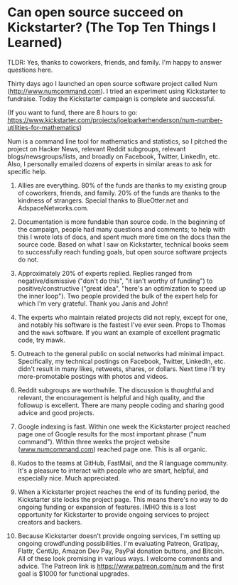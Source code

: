 # Can open source succeed on Kickstarter? (The Top Ten Things I Learned)

TLDR: Yes, thanks to coworkers, friends, and family. I'm happy to answer questions here.

Thirty days ago I launched an open source software project called Num (http://www.numcommand.com). I tried an experiment using Kickstarter to fundraise. Today the Kickstarter campaign is complete and successful.

(If you want to fund, there are 8 hours to go: https://www.kickstarter.com/projects/joelparkerhenderson/num-number-utilities-for-mathematics)

Num is a command line tool for mathematics and statistics, so I pitched the project on Hacker News, relevant Reddit subgroups, relevant blogs/newsgroups/lists, and broadly on Facebook, Twitter, LinkedIn, etc. Also, I personally emailed dozens of experts in similar areas to ask for specific help.

1. Allies are everything. 80% of the funds are thanks to my existing group of coworkers, friends, and family. 20% of the funds are thanks to the kindness of strangers. Special thanks to BlueOtter.net and AdspaceNetworks.com.

2. Documentation is more fundable than source code. In the beginning of the campaign, people had many questions and comments; to help with this I wrote lots of docs, and spent much more time on the docs than the source code. Based on what I saw on Kickstarter, technical books seem to successfully reach funding goals, but open source software projects do not.

3. Approximately 20% of experts replied. Replies ranged from negative/dismissive ("don't do this", "it isn't worthy of funding") to positive/constructive ("great idea", "here's an optimization to speed up the inner loop"). Two people provided the bulk of the expert help for which I'm very grateful. Thank you Janis and John!

4. The experts who maintain related projects did not reply, except for one, and notably his software is the fastest I've ever seen. Props to Thomas and the `mawk` software. If you want an example of excellent pragmatic code, try mawk.

5. Outreach to the general public on social networks had minimal impact. Specifically, my technical postings on Facebook, Twitter, LinkedIn, etc. didn't result in many likes, retweets, shares, or dollars. Next time I'll try more-promotable postings with photos and videos.

6. Reddit subgroups are worthwhile. The discussion is thoughtful and relevant, the encouragement is helpful and high quality, and the followup is excellent. There are many people coding and sharing good advice and good projects.

7. Google indexing is fast. Within one week the Kickstarter project reached page one of Google results for the most important phrase ("num command"). Within three weeks the project website (www.numcommand.com) reached page one. This is all organic.

8. Kudos to the teams at GitHub, FastMail, and the R language community. It's a pleasure to interact with people who are smart, helpful, and especially nice. Much appreciated.

9. When a Kickstarter project reaches the end of its funding period, the Kickstarter site locks the project page. This means there's no way to do ongoing funding or expansion of features. IMHO this is a lost opportunity for Kickstarter to provide ongoing services to project creators and backers.

10. Because Kickstarter doesn't provide ongoing services, I'm setting up ongoing crowdfunding possibilities. I'm evaluating Patreon, Gratipay, Flattr, CentUp, Amazon Dev Pay, PayPal donation buttons, and Bitcoin. All of these look promising in various ways. I welcome comments and advice. The Patreon link is https://www.patreon.com/num and the first goal is $1000 for functional upgrades.
